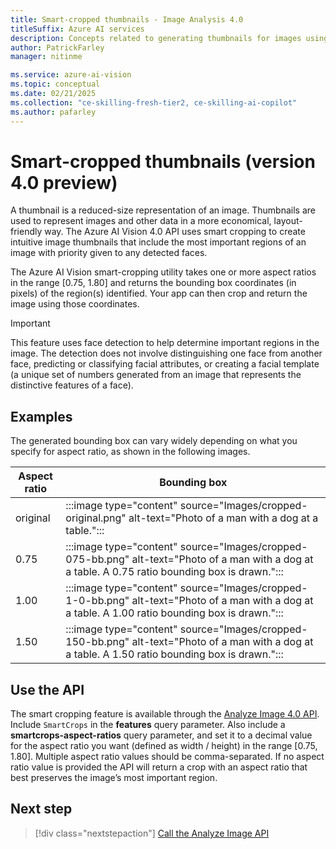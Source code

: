 ```yaml
---
title: Smart-cropped thumbnails - Image Analysis 4.0
titleSuffix: Azure AI services
description: Concepts related to generating thumbnails for images using the Image Analysis 4.0 API.
author: PatrickFarley
manager: nitinme

ms.service: azure-ai-vision
ms.topic: conceptual
ms.date: 02/21/2025
ms.collection: "ce-skilling-fresh-tier2, ce-skilling-ai-copilot"
ms.author: pafarley
---
```


# Smart-cropped thumbnails (version 4.0 preview)

A thumbnail is a reduced-size representation of an image. Thumbnails are used to represent images and other data in a more economical, layout-friendly way. The Azure AI Vision 4.0 API uses smart cropping to create intuitive image thumbnails that include the most important regions of an image with priority given to any detected faces.

The Azure AI Vision smart-cropping utility takes one or more aspect ratios in the range [0.75, 1.80] and returns the bounding box coordinates (in pixels) of the region(s) identified. Your app can then crop and return the image using those coordinates.

> [!IMPORTANT]
> This feature uses face detection to help determine important regions in the image. The detection does not involve distinguishing one face from another face, predicting or classifying facial attributes, or creating a facial template (a unique set of numbers generated from an image that represents the distinctive features of a face).

## Examples

The generated bounding box can vary widely depending on what you specify for aspect ratio, as shown in the following images.

| Aspect ratio | Bounding box |
|-------|-----------|
| original | :::image type="content" source="Images/cropped-original.png" alt-text="Photo of a man with a dog at a table."::: |
| 0.75 |  :::image type="content" source="Images/cropped-075-bb.png" alt-text="Photo of a man with a dog at a table. A 0.75 ratio bounding box is drawn."::: |
| 1.00 |  :::image type="content" source="Images/cropped-1-0-bb.png" alt-text="Photo of a man with a dog at a table. A 1.00 ratio bounding box is drawn."::: |
| 1.50 |  :::image type="content" source="Images/cropped-150-bb.png" alt-text="Photo of a man with a dog at a table. A 1.50 ratio bounding box is drawn."::: |


## Use the API

The smart cropping feature is available through the [Analyze Image 4.0 API](https://aka.ms/vision-4-0-ref). Include `SmartCrops` in the **features** query parameter. Also include a **smartcrops-aspect-ratios** query parameter, and set it to a decimal value for the aspect ratio you want (defined as width / height) in the range [0.75, 1.80]. Multiple aspect ratio values should be comma-separated. If no aspect ratio value is provided the API will return a crop with an aspect ratio that best preserves the image’s most important region.  

## Next step

> [!div class="nextstepaction"]
> [Call the Analyze Image API](./how-to/call-analyze-image-40.md)
